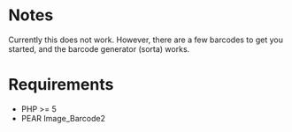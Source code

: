 Notes
=====
Currently this does not work. However, there are a few barcodes to get you started, and the barcode generator (sorta) works.

Requirements
============
* PHP >= 5
* PEAR Image_Barcode2
